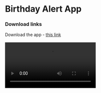 # Birthday Alert App

### Download links

Download the app -
<a href="https://raw.githubusercontent.com/Shashitha-Ashan/Remind-me-app/main/apks/remindme.apk">this link</a>
<br><br>
<video src="https://github.com/Shashitha-Ashan/Remind-me-app/blob/main/videos/remindme-intro.mp4" controls>
  Your browser does not support the video tag.
</video>
